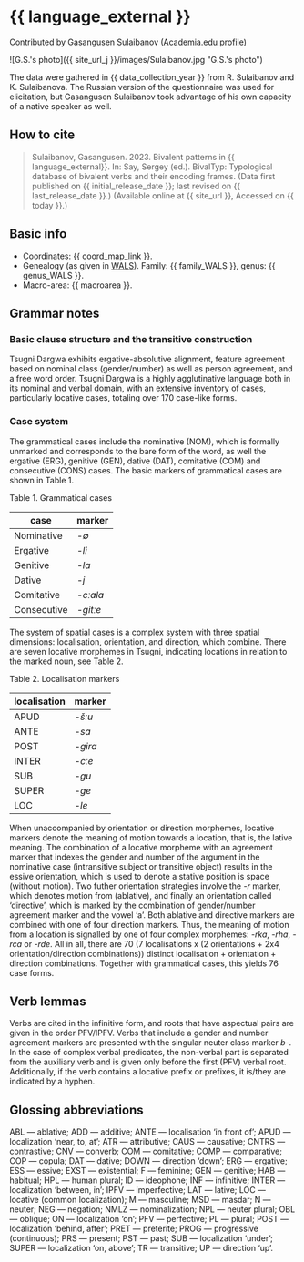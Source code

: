 # {{ language_external }}
Contributed by Gasangusen Sulaibanov ([Academia.edu profile](https://independent.academia.edu/GasangusenSulaibanov))

![G.S.'s photo]({{ site_url_j }}/images/Sulaibanov.jpg "G.S.'s photo")

The data were gathered in {{ data_collection_year }} from R. Sulaibanov and K. Sulaibanova. The Russian version of the questionnaire was used for elicitation, but Gasangusen Sulaibanov took advantage of his own capacity of a native speaker as well.

## How to cite
> Sulaibanov, Gasangusen. 2023. Bivalent patterns in {{ language_external}}. 
> In: Say, Sergey (ed.). BivalTyp: Typological database of bivalent verbs and their encoding frames. 
> (Data first published on {{ initial_release_date }}; 
> last revised on {{ last_release_date }}.) (Available online at {{ site_url }}, 
> Accessed on {{ today }}.)

## Basic info
- Coordinates: {{ coord_map_link }}.
- Genealogy (as given in [WALS](https://wals.info/)). Family: {{ family_WALS }}, genus: {{ genus_WALS }}.
- Macro-area: {{ macroarea }}.

## Grammar notes

### Basic clause structure and the transitive construction

Tsugni Dargwa exhibits ergative-absolutive alignment, feature agreement based on nominal class (gender/number) as well as person agreement, and a free word order. Tsugni Dargwa is a highly agglutinative language both in its nominal and verbal domain, with an extensive inventory of cases, particularly locative cases, totaling over 170 case-like forms.

### Case system

The grammatical cases include the nominative (NOM), which is formally unmarked and corresponds to the bare form of the word, as well the ergative (ERG), genitive (GEN), dative (DAT), comitative (COM) and consecutive (CONS) cases. The basic markers of grammatical cases are shown in Table 1.

Table 1. Grammatical cases

<div class="before-table"></div>

| case        | marker   |
| ----------- | -------- |
| Nominative  | *-∅*     |
| Ergative    | *-li*    |
| Genitive    | *-la*    |
| Dative      | *-j*     |
| Comitative  | *-cːala* |
| Сonsecutive | *-gitːe* |

The system of spatial cases is a complex system with three spatial dimensions: localisation, orientation, and direction, which combine. There are seven locative morphemes in Tsugni, indicating locations in relation to the marked noun, see Table 2.

Table 2. Localisation markers

<div class="before-table"></div>

| localisation | marker  |
| ------------ | ------- |
| APUD         | *-šːu*  |
| ANTE         | *-sa*   |
| POST         | *-gira* |
| INTER        | *-cːе*  |
| SUB          | *-gu*   |
| SUPER        | *-gе*   |
| LOC          | *-lе*   |

When unaccompanied by orientation or direction morphemes, locative markers denote the meaning of motion towards a location, that is, the lative meaning. The combination of a locative morpheme with an agreement marker that indexes the gender and number of the argument in the nominative case (intransitive subject or transitive object) results in the essive orientation, which is used to denote a stative position is space (without motion). Two futher orientation strategies involve the *-r* marker, which denotes motion from (ablative), and finally an orientation called ‘directive’, which is marked by the combination of gender/number agreement marker and the vowel ‘a’. Both ablative and directive markers are combined with one of four direction markers. Thus, the meaning of motion from a location is signalled by one of four complex morphemes: *-rka*, *-rha*, *-rca* or *-rde*. All in all, there are 70 (7 localisations x (2 orientations + 2x4 orientation/direction combinations)) distinct localisation + orientation + direction combinations. Together with grammatical cases, this yields 76 case forms.

## Verb lemmas 

Verbs are cited in the infinitive form, and roots that have aspectual pairs are given in the order PFV/IPFV. Verbs that include a gender and number agreement markers are presented with the singular neuter class marker *b-*. In the case of complex verbal predicates, the non-verbal part is separated from the auxiliary verb and is given only before the first (PFV) verbal root. Additionally, if the verb contains a locative prefix or prefixes, it is/they are indicated by a hyphen.

## Glossing abbreviations

ABL — ablative; ADD — additive; ANTE — localisation ‘in front of’; APUD — localization ‘near, to, at’; ATR — attributive; CAUS — causative; CNTRS — contrastive; CNV — converb; COM — comitative; COMP — comparative; COP — copula; DAT — dative; DOWN — direction ‘down’; ERG — ergative; ESS — essive; EXST — existential; F — feminine; GEN — genitive; HAB — habitual; HPL — human plural; ID — ideophone; INF — infinitive; INTER — localization ‘between, in’; IPFV — imperfective; LAT — lative; LOC — locative (common localization); M — masculine; MSD — masdar; N — neuter; NEG — negation; NMLZ — nominalization; NPL — neuter plural; OBL — oblique; ON — localization ‘on’; PFV — perfective; PL — plural; POST — localization ‘behind, after’; PRET — preterite; PROG — progressive (continuous); PRS — present; PST — past; SUB — localization ‘under’; SUPER — localization ‘on, above’; TR — transitive; UP — direction ‘up’.
